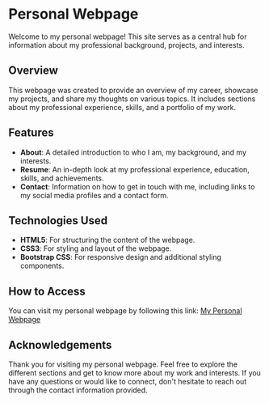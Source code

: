 # Personal Webpage

Welcome to my personal webpage! This site serves as a central hub for information about my professional background, projects, and interests.

## Overview

This webpage was created to provide an overview of my career, showcase my projects, and share my thoughts on various topics. It includes sections about my professional experience, skills, and a portfolio of my work.

## Features

- **About**: A detailed introduction to who I am, my background, and my interests.
- **Resume**: An in-depth look at my professional experience, education, skills, and achievements.
- **Contact**: Information on how to get in touch with me, including links to my social media profiles and a contact form.

## Technologies Used

- **HTML5**: For structuring the content of the webpage.
- **CSS3**: For styling and layout of the webpage.
- **Bootstrap CSS**: For responsive design and additional styling components.

## How to Access

You can visit my personal webpage by following this link: [My Personal Webpage](https://mtaharf.github.io/Personal-Page/index.html)

## Acknowledgements

Thank you for visiting my personal webpage. Feel free to explore the different sections and get to know more about my work and interests. If you have any questions or would like to connect, don't hesitate to reach out through the contact information provided.

